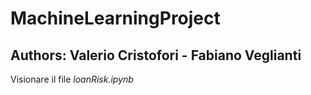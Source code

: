 # MachineLearningProject

## Authors: Valerio Cristofori - Fabiano Veglianti

Visionare il file *loanRisk.ipynb*